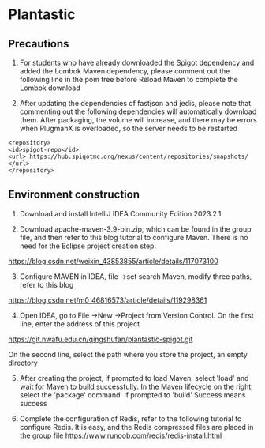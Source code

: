 # Plantastic

## Precautions

1. For students who have already downloaded the Spigot dependency and added the Lombok Maven dependency, please comment out the following line in the pom tree before Reload Maven to complete the Lombok download

2. After updating the dependencies of fastjson and jedis, please note that commenting out the following dependencies will automatically download them. After packaging, the volume will increase, and there may be errors when PlugmanX is overloaded, so the server needs to be restarted

```
<repository>
<id>spigot-repo</id>
<url> https://hub.spigotmc.org/nexus/content/repositories/snapshots/ </url>
</repository>
```

## Environment construction

1. Download and install IntelliJ IDEA Community Edition 2023.2.1

2. Download apache-maven-3.9-bin.zip, which can be found in the group file, and then refer to this blog tutorial to configure Maven. There is no need for the Eclipse project creation step.

https://blog.csdn.net/weixin_43853855/article/details/117073100

3. Configure MAVEN in IDEA, file ->set search Maven, modify three paths, refer to this blog

https://blog.csdn.net/m0_46816573/article/details/119298361

4. Open IDEA, go to File ->New ->Project from Version Control. On the first line, enter the address of this project

https://git.nwafu.edu.cn/qingshufan/plantastic-spigot.git

On the second line, select the path where you store the project, an empty directory

5. After creating the project, if prompted to load Maven, select 'load' and wait for Maven to build successfully. In the Maven lifecycle on the right, select the 'package' command. If prompted to 'build'
   Success means success

6. Complete the configuration of Redis, refer to the following tutorial to configure Redis. It is easy, and the Redis compressed files are placed in the group file
   https://www.runoob.com/redis/redis-install.html
